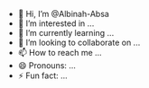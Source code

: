 - 👋 Hi, I’m @Albinah-Absa
- 👀 I’m interested in ...
- 🌱 I’m currently learning ...
- 💞️ I’m looking to collaborate on ...
- 📫 How to reach me ...
- 😄 Pronouns: ...
- ⚡ Fun fact: ...

<!---
Albinah-Absa/Albinah-Absa is a ✨ special ✨ repository because its `README.md` (this file) appears on your GitHub profile.
You can click the Preview link to take a look at your changes.
--->
